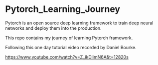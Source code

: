 # Pytorch_Learning_Journey

Pytorch is an open source deep learning framework to train deep neural networks and deploy them into the production.

This repo contains my journey of learning Pytorch framework.

Following this one day tutorial video recorded by Daniel Bourke. 

https://www.youtube.com/watch?v=Z_ikDlimN6A&t=12820s

